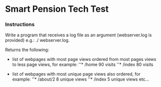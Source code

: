 # Smart Pension Tech Test
### Instructions

Write a program that receives a log file as an argument (webserver.log is provided) e.g.: ./<parse> webserver.log.

Returns the following:
- list of webpages with most page views ordered from most pages views to less page views, for example:
''* /home 90 visits
''* /index 80 visits

- list of webpages with most unique page views also ordered, for example:
''* /about/2 8 unique views
''* /index 5 unique views etc...
